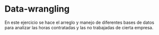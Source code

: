 # Data-wrangling
En este ejercicio se hace el arreglo y manejo de diferentes bases de datos para analizar las horas contratadas y las no trabajadas de cierta empresa. 
